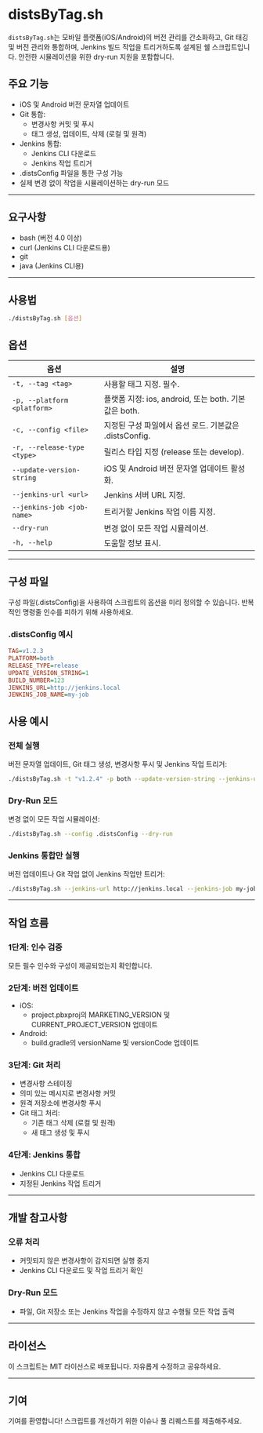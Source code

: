 # distsByTag.sh

`distsByTag.sh`는 모바일 플랫폼(iOS/Android)의 버전 관리를 간소화하고, Git 태깅 및 버전 관리와 통합하며, Jenkins 빌드 작업을 트리거하도록 설계된 쉘 스크립트입니다. 안전한 시뮬레이션을 위한 dry-run 지원을 포함합니다.

## 주요 기능
- iOS 및 Android 버전 문자열 업데이트
- Git 통합:
  - 변경사항 커밋 및 푸시
  - 태그 생성, 업데이트, 삭제 (로컬 및 원격)
- Jenkins 통합:
  - Jenkins CLI 다운로드
  - Jenkins 작업 트리거
- .distsConfig 파일을 통한 구성 가능
- 실제 변경 없이 작업을 시뮬레이션하는 dry-run 모드

---

## 요구사항
- bash (버전 4.0 이상)
- curl (Jenkins CLI 다운로드용)
- git
- java (Jenkins CLI용)

---

## 사용법

```bash
./distsByTag.sh [옵션]
```

## 옵션
| 옵션 | 설명 |
|--------|-------------|
| `-t, --tag <tag>` | 사용할 태그 지정. 필수. |
| `-p, --platform <platform>` | 플랫폼 지정: ios, android, 또는 both. 기본값은 both. |
| `-c, --config <file>` | 지정된 구성 파일에서 옵션 로드. 기본값은 .distsConfig. |
| `-r, --release-type <type>` | 릴리스 타입 지정 (release 또는 develop). |
| `--update-version-string` | iOS 및 Android 버전 문자열 업데이트 활성화. |
| `--jenkins-url <url>` | Jenkins 서버 URL 지정. |
| `--jenkins-job <job-name>` | 트리거할 Jenkins 작업 이름 지정. |
| `--dry-run` | 변경 없이 모든 작업 시뮬레이션. |
| `-h, --help` | 도움말 정보 표시. |

---

## 구성 파일

구성 파일(.distsConfig)을 사용하여 스크립트의 옵션을 미리 정의할 수 있습니다. 반복적인 명령줄 인수를 피하기 위해 사용하세요.

### .distsConfig 예시
```ini
TAG=v1.2.3
PLATFORM=both
RELEASE_TYPE=release
UPDATE_VERSION_STRING=1
BUILD_NUMBER=123
JENKINS_URL=http://jenkins.local
JENKINS_JOB_NAME=my-job
```

## 사용 예시

### 전체 실행
버전 문자열 업데이트, Git 태그 생성, 변경사항 푸시 및 Jenkins 작업 트리거:
```bash
./distsByTag.sh -t "v1.2.4" -p both --update-version-string --jenkins-url http://jenkins.local --jenkins-job my-job
```

### Dry-Run 모드
변경 없이 모든 작업 시뮬레이션:
```bash
./distsByTag.sh --config .distsConfig --dry-run
```

### Jenkins 통합만 실행
버전 업데이트나 Git 작업 없이 Jenkins 작업만 트리거:
```bash
./distsByTag.sh --jenkins-url http://jenkins.local --jenkins-job my-job
```

---

## 작업 흐름

### 1단계: 인수 검증
모든 필수 인수와 구성이 제공되었는지 확인합니다.

### 2단계: 버전 업데이트
- iOS:
  - project.pbxproj의 MARKETING_VERSION 및 CURRENT_PROJECT_VERSION 업데이트
- Android:
  - build.gradle의 versionName 및 versionCode 업데이트

### 3단계: Git 처리
- 변경사항 스테이징
- 의미 있는 메시지로 변경사항 커밋
- 원격 저장소에 변경사항 푸시
- Git 태그 처리:
  - 기존 태그 삭제 (로컬 및 원격)
  - 새 태그 생성 및 푸시

### 4단계: Jenkins 통합
- Jenkins CLI 다운로드
- 지정된 Jenkins 작업 트리거

---

## 개발 참고사항

### 오류 처리
- 커밋되지 않은 변경사항이 감지되면 실행 중지
- Jenkins CLI 다운로드 및 작업 트리거 확인

### Dry-Run 모드
- 파일, Git 저장소 또는 Jenkins 작업을 수정하지 않고 수행될 모든 작업 출력

---

## 라이선스

이 스크립트는 MIT 라이선스로 배포됩니다. 자유롭게 수정하고 공유하세요.

---

## 기여

기여를 환영합니다! 스크립트를 개선하기 위한 이슈나 풀 리퀘스트를 제출해주세요.
